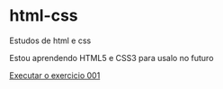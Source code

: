 # html-css
 Estudos de html e css
 
 Estou aprendendo HTML5 e CSS3 para usalo no futuro

<a href="https://ricardostumm-dev.github.io/html-css/Ex001">Executar o exercicio 001</a>